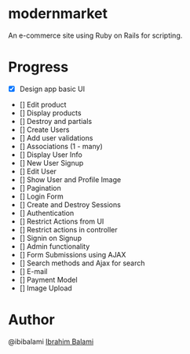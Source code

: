 # modernmarket
An e-commerce site using Ruby on Rails for scripting.

# Progress
- [x] Design app basic UI
- [] Edit product
- [] Display products
- [] Destroy and partials
- [] Create Users
- [] Add user validations
- [] Associations (1 - many)
- [] Display User Info
- [] New User Signup
- [] Edit User
- [] Show User and Profile Image
- [] Pagination
- [] Login Form
- [] Create and Destroy Sessions
- [] Authentication
- [] Restrict Actions from UI
- [] Restrict actions in controller
- [] Signin on Signup
- [] Admin functionality
- [] Form Submissions using AJAX
- [] Search methods and Ajax for search
- [] E-mail
- [] Payment Model
- [] Image Upload

# Author
@ibibalami [Ibrahim Balami](https://wwww.ibrahimbalami.com)
